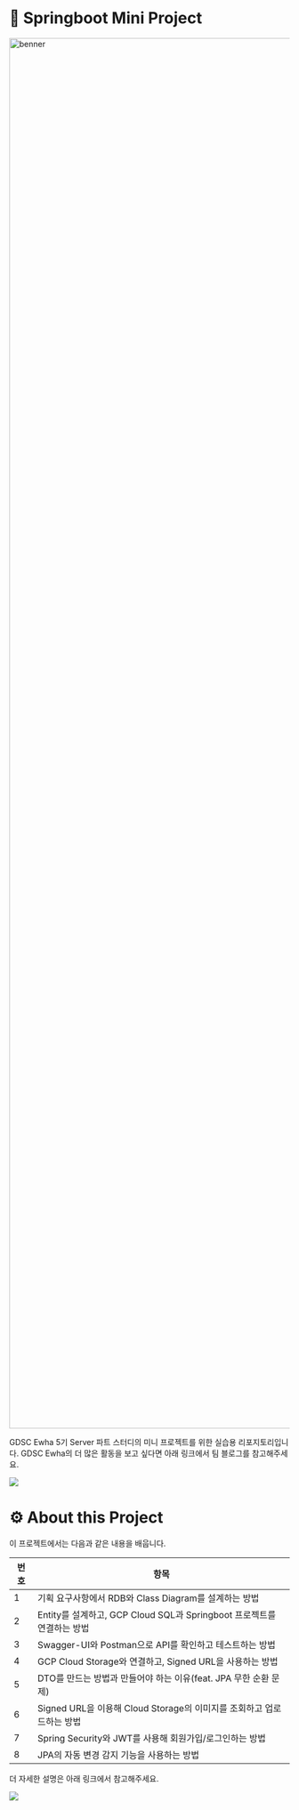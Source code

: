 # 🌱 Springboot Mini Project
<img width="2500" alt="benner" src="https://github.com/JeonHaeseung/ServerStudyMiniProject/assets/89632139/e9c38d1c-f22c-4f67-943f-5672d093d6cf">
<p>GDSC Ewha 5기 Server 파트 스터디의 미니 프로젝트를 위한 실습용 리포지토리입니다. GDSC Ewha의 더 많은 활동을 보고 싶다면 아래 링크에서 팀 블로그를 참고해주세요.</p>

<a href="https://gdscewha.tistory.com/"><img src="https://img.shields.io/badge/GDSC%20Ewha%20Team%20Blog-346450?style=for-the-badge&logo=tistory&logoColor=white"/></a>

# ⚙️ About this Project
이 프로젝트에서는 다음과 같은 내용을 배웁니다.

| 번호 | 항목                                                         |
|------|--------------------------------------------------------------|
| 1    | 기획 요구사항에서 RDB와 Class Diagram를 설계하는 방법         |
| 2    | Entity를 설계하고, GCP Cloud SQL과 Springboot 프로젝트를 연결하는 방법 |
| 3    | Swagger-UI와 Postman으로 API를 확인하고 테스트하는 방법       |
| 4    | GCP Cloud Storage와 연결하고, Signed URL을 사용하는 방법     |
| 5    | DTO를 만드는 방법과 만들어야 하는 이유(feat. JPA 무한 순환 문제) |
| 6    | Signed URL을 이용해 Cloud Storage의 이미지를 조회하고 업로드하는 방법 |
| 7    | Spring Security와 JWT를 사용해 회원가입/로그인하는 방법       |
| 8    | JPA의 자동 변경 감지 기능을 사용하는 방법                   |


<p>더 자세한 설명은 아래 링크에서 참고해주세요.</p>

<a href="https://cn-c.tistory.com/category/%F0%9F%97%84%EF%B8%8FBackend/%5BGDSC%5D%20SpringBoot%20%ED%94%84%EB%A1%9C%EC%A0%9D%ED%8A%B8">
<img src="https://img.shields.io/badge/Springboot%20Mini%20Project%20Tistory-346450?style=for-the-badge&logo=tistory&logoColor=white"/></a>
